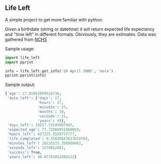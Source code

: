 ## Life Left

A simple project to get more familiar with python. 

Given a birthdate (string or datetime) it will return expected life expectancy and "time left" in different formats. Obiviously, they are estimates. Data was gathered from [NCHS](http://www.cdc.gov/nchs/data/nvsr/nvsr61/nvsr61_06.pdf)

Sample usage:

```python
import life_left
import pprint

info = life_left.get_info('20 April 1986', 'male')
pprint.pprint(info)
```

Sample output:
```python
{'age': 27.85061899510736,
 'date_left': {'days': 17,
               'hours': 17,
               'minutes': 33,
               'months': 10,
               'seconds': 21,
               'years': 49},
 'days_left': 18217.73149907407,
 'expected_age': 77.72804951960859,
 'hours_left': 437225.5559777777,
 'life_completed': 0.35830847637674784,
 'minutes_left': 26233533.358666662,
 'seconds_left': 1574012001,
 'success': True,
 'years_left': 49.87743052450122}
 ```

